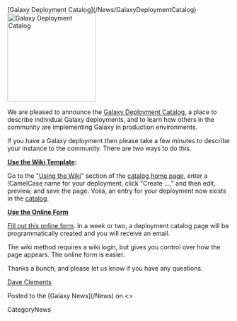 <div class='newsItemHeader'>[Galaxy Deployment Catalog](/News/GalaxyDeploymentCatalog)</div>

<div class='right'><a href='/Community/Deployments.md'><img src='/Images/Logos/GalaxyDeploymentCatalog200.png' alt='Galaxy Deployment Catalog' width="200" /></a></div> 

We are pleased to announce the [Galaxy Deployment Catalog](/Community/Deployments), a place to describe individual Galaxy deployments, and to learn how others in the community are implementing Galaxy in production environments.

If you have a Galaxy deployment then please take a few minutes to describe your instance to the community.  There are two ways to do this.

**[Use the Wiki Template](/Community/Deployments.md#using-the-wiki):**

   Go to the "[Using the Wiki](/Community/Deployments.md#using-the-wiki)" section of the [catalog home page](/Community/Deployments), enter a !CamelCase name for your deployment, click "Create ...," and then edit, preview, and save the page. Voilà, an entry for your deployment now exists in the [catalog](/Community/Deployments).  

**[Use the Online Form](http://bit.ly/gxydeployform)**

   [Fill out this online form](http://bit.ly/gxydeployform).  In a week or two, a deployment catalog page will be programmatically created and you will receive an email.  

The wiki method requires a wiki login, but gives you control over how the page appears. The online form is easier.

Thanks a bunch, and please let us know if you have any questions.

[Dave Clements](/DaveClements) 

<div class='newsItemFooter'>Posted to the [Galaxy News](/News) on <<Date(2013-12-04T18:34:39Z)>></div>

CategoryNews

